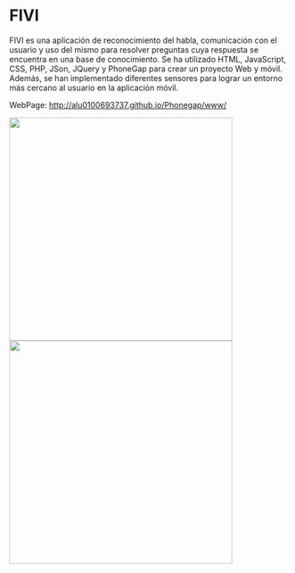 # FIVI
FIVI es una aplicación de reconocimiento del habla, comunicación con el usuario y uso del mismo para resolver preguntas cuya respuesta se encuentra en una base de conocimiento.
Se ha utilizado HTML, JavaScript, CSS, PHP, JSon, JQuery y PhoneGap para crear un proyecto Web y móvil. Además, se han implementado diferentes sensores para lograr un entorno más cercano al usuario en la aplicación móvil.

WebPage: http://alu0100693737.github.io/Phonegap/www/

<img src="https://github.com/alu0100693737/Phonegap/blob/gh-pages/www/images/example.jpg" width="400">
<img src="https://github.com/alu0100693737/Phonegap/blob/gh-pages/www/images/example1.jpg" width="400">
